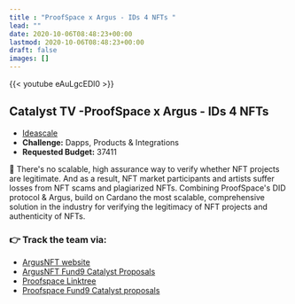 ```yaml
---
title : "ProofSpace x Argus - IDs 4 NFTs "
lead: ""
date: 2020-10-06T08:48:23+00:00
lastmod: 2020-10-06T08:48:23+00:00
draft: false
images: []
---
```


{{<  youtube eAuLgcEDl0 >}}

## Catalyst TV -ProofSpace x Argus - IDs 4 NFTs

- [Ideascale](https://cardano.ideascale.com/c/idea/414232)
- **Challenge:** Dapps, Products & Integrations
- **Requested Budget:** 37411

🌟 There's no scalable, high assurance way to verify whether NFT projects are legitimate. And as a result, NFT market participants and artists suffer losses from NFT scams and plagiarized NFTs. Combining ProofSpace's DID protocol & Argus, build on Cardano the most scalable, comprehensive solution in the industry for verifying the legitimacy of NFT projects and authenticity of NFTs.

### 👉  Track the team via:

- [ArgusNFT website](https://argusnft.com/)
- [ArgusNFT Fund9 Catalyst Proposals](https://linktr.ee/arguscatalyst)
- [Proofspace Linktree](https://linktr.ee/proofspace)
- [Proofspace Fund9 Catalyst proposals](https://linktr.ee/proofspace_catalyst_f9)